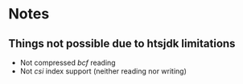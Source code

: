 # Notes

## Things not possible due to htsjdk limitations

* Not compressed _bcf_ reading
* Not _csi_ index support (neither reading nor writing)
